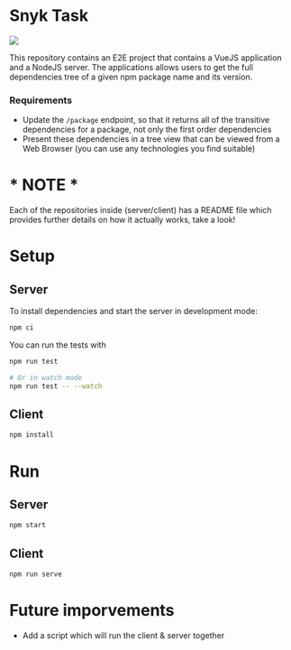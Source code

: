 # Snyk Task 

<img src="https://snyk.io/wp-content/themes/snyk_v2_etyhadar/dist/images/svg/logo.svg" style="margin: auto;"></img>



This repository contains an E2E project that contains a VueJS application and a NodeJS server.
The applications allows users to get the full dependencies tree of a given npm package name and its version.

### Requirements

- Update the `/package` endpoint, so that it returns all of the transitive dependencies for a package, not only the first order dependencies
- Present these dependencies in a tree view that can be viewed from a Web Browser (you can use any technologies you find suitable)

# * NOTE *

Each of the repositories inside (server/client) has a README file which provides further details on how it actually works, take a look!

# Setup

## Server
To install dependencies and start the server in development mode:

```sh
npm ci
```

You can run the tests with

```sh
npm run test

# Or in watch mode
npm run test -- --watch
```

## Client
```sh
npm install
```

# Run

## Server 
```sh
npm start
```

## Client
```sh
npm run serve
```

# Future imporvements

* Add a script which will run the client & server together

